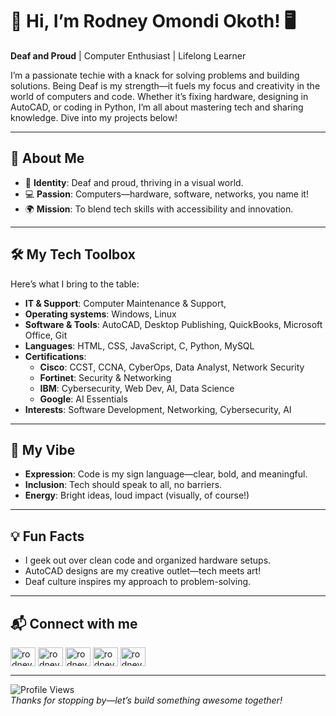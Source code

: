 # 👋 Hi, I’m Rodney Omondi Okoth! 🖥️

**Deaf and Proud** | Computer Enthusiast | Lifelong Learner

I’m a passionate techie with a knack for solving problems and building solutions. Being Deaf is my strength—it fuels my focus and creativity in the world of computers and code. Whether it’s fixing hardware, designing in AutoCAD, or coding in Python, I’m all about mastering tech and sharing knowledge. Dive into my projects below!

---

## 🚀 About Me
- 🌟 **Identity**: Deaf and proud, thriving in a visual world.
- 💻 **Passion**: Computers—hardware, software, networks, you name it!
- 🌍 **Mission**: To blend tech skills with accessibility and innovation.

---

## 🛠️ My Tech Toolbox
Here’s what I bring to the table:

- **IT & Support**: Computer Maintenance & Support,
- **Operating systems**: Windows, Linux
- **Software & Tools**: AutoCAD, Desktop Publishing, QuickBooks, Microsoft Office, Git
- **Languages**: HTML, CSS, JavaScript, C, Python, MySQL
- **Certifications**: 
  - **Cisco**: CCST, CCNA, CyberOps, Data Analyst, Network Security
  - **Fortinet**: Security & Networking
  - **IBM**: Cybersecurity, Web Dev, AI, Data Science
  - **Google**: AI Essentials
- **Interests**: Software Development, Networking, Cybersecurity, AI

---

## 🌟 My Vibe
- **Expression**: Code is my sign language—clear, bold, and meaningful.  
- **Inclusion**: Tech should speak to all, no barriers.  
- **Energy**: Bright ideas, loud impact (visually, of course!)

---

## 💡 Fun Facts
- I geek out over clean code and organized hardware setups.
- AutoCAD designs are my creative outlet—tech meets art!
- Deaf culture inspires my approach to problem-solving.

---

## 📬 Connect with me
<p align="left">
<a href="https://twitter.com/rodney_omondi98" target="blank"><img align="center" src="https://raw.githubusercontent.com/rahuldkjain/github-profile-readme-generator/master/src/images/icons/Social/twitter.svg" alt="rodney_omondi98" height="30" width="40" /></a>
<a href="https://linkedin.com/in/rodneyomondi98" target="blank"><img align="center" src="https://raw.githubusercontent.com/rahuldkjain/github-profile-readme-generator/master/src/images/icons/Social/linked-in-alt.svg" alt="rodneyomondi98" height="30" width="40" /></a>
<a href="https://fb.com/rodney.omondi98" target="blank"><img align="center" src="https://raw.githubusercontent.com/rahuldkjain/github-profile-readme-generator/master/src/images/icons/Social/facebook.svg" alt="rodney.omondi98" height="30" width="40" /></a>
<a href="https://instagram.com/rodney.omondi98" target="blank"><img align="center" src="https://raw.githubusercontent.com/rahuldkjain/github-profile-readme-generator/master/src/images/icons/Social/instagram.svg" alt="rodney.omondi98" height="30" width="40" /></a>
<a href="https://www.tiktok.com/@rodney.omondi98" target="blank"><img align="center" src="https://upload.wikimedia.org/wikipedia/en/a/a9/TikTok_logo.svg" alt="rodney.omondi98" height="30" width="40" /></a>
</p>

---

![Profile Views](https://komarev.com/ghpvc/?username=rodneyomondi98&color=blue)  
*Thanks for stopping by—let’s build something awesome together!*
